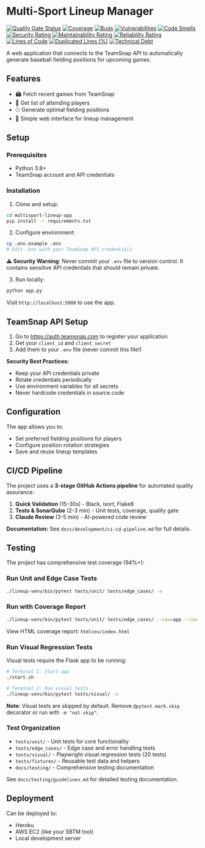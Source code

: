 # Multi-Sport Lineup Manager

[![Quality Gate Status](http://44.206.255.230:9000/api/project_badges/measure?project=multisport-lineup-app&metric=alert_status)](http://44.206.255.230:9000/dashboard?id=multisport-lineup-app)
[![Coverage](http://44.206.255.230:9000/api/project_badges/measure?project=multisport-lineup-app&metric=coverage)](http://44.206.255.230:9000/dashboard?id=multisport-lineup-app)
[![Bugs](http://44.206.255.230:9000/api/project_badges/measure?project=multisport-lineup-app&metric=bugs)](http://44.206.255.230:9000/dashboard?id=multisport-lineup-app)
[![Vulnerabilities](http://44.206.255.230:9000/api/project_badges/measure?project=multisport-lineup-app&metric=vulnerabilities)](http://44.206.255.230:9000/dashboard?id=multisport-lineup-app)
[![Code Smells](http://44.206.255.230:9000/api/project_badges/measure?project=multisport-lineup-app&metric=code_smells)](http://44.206.255.230:9000/dashboard?id=multisport-lineup-app)
[![Security Rating](http://44.206.255.230:9000/api/project_badges/measure?project=multisport-lineup-app&metric=security_rating)](http://44.206.255.230:9000/dashboard?id=multisport-lineup-app)
[![Maintainability Rating](http://44.206.255.230:9000/api/project_badges/measure?project=multisport-lineup-app&metric=sqale_rating)](http://44.206.255.230:9000/dashboard?id=multisport-lineup-app)
[![Reliability Rating](http://44.206.255.230:9000/api/project_badges/measure?project=multisport-lineup-app&metric=reliability_rating)](http://44.206.255.230:9000/dashboard?id=multisport-lineup-app)
[![Lines of Code](http://44.206.255.230:9000/api/project_badges/measure?project=multisport-lineup-app&metric=ncloc)](http://44.206.255.230:9000/dashboard?id=multisport-lineup-app)
[![Duplicated Lines (%)](http://44.206.255.230:9000/api/project_badges/measure?project=multisport-lineup-app&metric=duplicated_lines_density)](http://44.206.255.230:9000/dashboard?id=multisport-lineup-app)
[![Technical Debt](http://44.206.255.230:9000/api/project_badges/measure?project=multisport-lineup-app&metric=sqale_index)](http://44.206.255.230:9000/dashboard?id=multisport-lineup-app)

A web application that connects to the TeamSnap API to automatically generate baseball fielding positions for upcoming games.

## Features

- 🏟️ Fetch recent games from TeamSnap
- 👥 Get list of attending players
- ⚾ Generate optimal fielding positions
- 📱 Simple web interface for lineup management

## Setup

### Prerequisites
- Python 3.8+
- TeamSnap account and API credentials

### Installation

1. Clone and setup:
```bash
cd multisport-lineup-app
pip install -r requirements.txt
```

2. Configure environment:
```bash
cp .env.example .env
# Edit .env with your TeamSnap API credentials
```

⚠️ **Security Warning**: Never commit your `.env` file to version control. It contains sensitive API credentials that should remain private.

3. Run locally:
```bash
python app.py
```

Visit `http://localhost:5000` to use the app.

## TeamSnap API Setup

1. Go to https://auth.teamsnap.com to register your application
2. Get your `client_id` and `client_secret`
3. Add them to your `.env` file (never commit this file!)

**Security Best Practices:**
- Keep your API credentials private
- Rotate credentials periodically
- Use environment variables for all secrets
- Never hardcode credentials in source code

## Configuration

The app allows you to:
- Set preferred fielding positions for players
- Configure position rotation strategies
- Save and reuse lineup templates

## CI/CD Pipeline

The project uses a **3-stage GitHub Actions pipeline** for automated quality assurance:

1. **Quick Validation** (15-30s) - Black, isort, Flake8
2. **Tests & SonarQube** (2-3 min) - Unit tests, coverage, quality gate
3. **Claude Review** (3-5 min) - AI-powered code review

**Documentation:** See `docs/development/ci-cd-pipeline.md` for full details.

## Testing

The project has comprehensive test coverage (94%+):

### Run Unit and Edge Case Tests
```bash
./lineup-venv/bin/pytest tests/unit/ tests/edge_cases/ -v
```

### Run with Coverage Report
```bash
./lineup-venv/bin/pytest tests/unit/ tests/edge_cases/ --cov=app --cov-report=html --cov-report=term-missing
```

View HTML coverage report: `htmlcov/index.html`

### Run Visual Regression Tests
Visual tests require the Flask app to be running:
```bash
# Terminal 1: Start app
./start.sh

# Terminal 2: Run visual tests
./lineup-venv/bin/pytest tests/visual/ -v
```

**Note**: Visual tests are skipped by default. Remove `@pytest.mark.skip` decorator or run with `-m "not skip"`.

### Test Organization
- `tests/unit/` - Unit tests for core functionality
- `tests/edge_cases/` - Edge case and error handling tests
- `tests/visual/` - Playwright visual regression tests (20 tests)
- `tests/fixtures/` - Reusable test data and helpers
- `docs/testing/` - Comprehensive testing documentation

See `docs/testing/guidelines.md` for detailed testing documentation.

## Deployment

Can be deployed to:
- Heroku
- AWS EC2 (like your SBTM tool)
- Local development server
